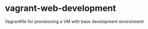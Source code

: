 vagrant-web-development
=======================

Vagrantfile for provisioning a VM with base development environment
